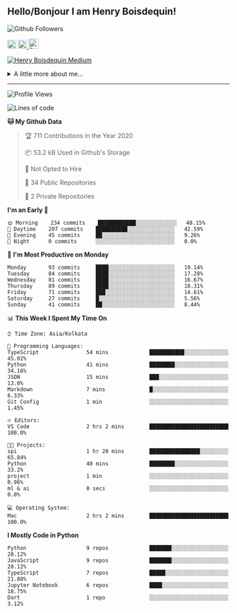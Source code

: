 <!--
**henryboisdequin/henryboisdequin** is a ✨ _special_ ✨ repository because its `README.md` (this file) appears on your GitHub profile.

Here are some ideas to get you started:

- 🔭 I’m currently working on ...
- 🌱 I’m currently learning ...
- 👯 I’m looking to collaborate on ...
- 🤔 I’m looking for help with ...
- 💬 Ask me about ...
- 📫 How to reach me: ...
- 😄 Pronouns: ...
- ⚡ Fun fact: ...
-->
<h2>Hello/Bonjour I am Henry Boisdequin!</h2>

<p align="middle">
    
![Github Followers](https://img.shields.io/github/followers/henryboisdequin?style=social) 

<a href="https://stackoverflow.com/users/13753914/henry"><img src="https://cdns.iconmonstr.com/wp-content/assets/preview/2012/240/iconmonstr-stackoverflow-1.png" alt="StackOverFlow" href="https://stackoverflow.com/users/13753914/henry" width="20" height="auto"></img></a> 
<a href="https://medium.com/@boisdequinh"><img src="https://cdns.iconmonstr.com/wp-content/assets/preview/2018/240/iconmonstr-medium-1.png" alt="Medium" href="https://medium.com/@boisdequinh" width="20" height="auto"></img></a><a href="https://stackoverflow.com/users/13753914/henry">
<a href="https://dev.to/hb" class="dev" style="margin-right: 2px;"><img src="https://lh3.googleusercontent.com/mmiuKzIq5YPFyjrfFsiNqeGuJY-Rp6wVvE8kus6vuunOnqInN16GTCCUX1937vEbKw=s360-rw" alt="Dev.to" href="https://dev.to/henryboisdequin" width="23" height="auto"></img></a>


<!-- https://iconmonstr.com/ -->

</p>

[![Henry Boisdequin Medium](https://github-readme-medium.vercel.app/?username=boisdequinh&&limit=2)](https://medium.com/@boisdequinh)

<details>
<summary>A little more about me... </summary>
<br>
    
```typescript
const henryBoisdequin: human = {
    from: ["philippines", "belgium"],
    age: 12,
    languages: ["typescript/javascript", "python"],
    askMeAbout: ["web dev", "machine learning", "fullstack projects", "swimming"],
    technologies: {
        mobile: ["react native"],
        frontEnd: {
            js: ["react.js", "next.js"],
            css: ["bootstrap", "chakra-ui", "saas"]
        },
        backEnd: {
            js: ["node", "express", "graphql", "typeorm"],
            python: ["flask"]
        },
        devOps: ["AWS", "docker"],
        databases: ["postgresql", "redis"],
        otherTools: ["firebase", "tensorflow", "keras", "numpy", "pygame"]
    },
    currentFocus: "Learning Flutter",
    hobbies: ["swimming", "programming"],
};
```

</details>

---
<!--START_SECTION:waka-->
![Profile Views](http://img.shields.io/badge/Profile%20Views-1-blue)

![Lines of code](https://img.shields.io/badge/From%20Hello%20World%20I%27ve%20Written-3.1%20million%20lines%20of%20code-blue)

**🐱 My Github Data** 

> 🏆 711 Contributions in the Year 2020
 > 
> 📦 53.2 kB Used in Github's Storage 
 > 
> 🚫 Not Opted to Hire
 > 
> 📜 34 Public Repositories
 > 
> 🔑 2 Private Repositories 

**I'm an Early 🐤** 

```text
🌞 Morning    234 commits    ████████████░░░░░░░░░░░░░   48.15% 
🌆 Daytime    207 commits    ██████████░░░░░░░░░░░░░░░   42.59% 
🌃 Evening    45 commits     ██░░░░░░░░░░░░░░░░░░░░░░░   9.26% 
🌙 Night      0 commits      ░░░░░░░░░░░░░░░░░░░░░░░░░   0.0%

```
📅 **I'm Most Productive on Monday** 

```text
Monday       93 commits     ████░░░░░░░░░░░░░░░░░░░░░   19.14% 
Tuesday      84 commits     ████░░░░░░░░░░░░░░░░░░░░░   17.28% 
Wednesday    81 commits     ████░░░░░░░░░░░░░░░░░░░░░   16.67% 
Thursday     89 commits     ████░░░░░░░░░░░░░░░░░░░░░   18.31% 
Friday       71 commits     ███░░░░░░░░░░░░░░░░░░░░░░   14.61% 
Saturday     27 commits     █░░░░░░░░░░░░░░░░░░░░░░░░   5.56% 
Sunday       41 commits     ██░░░░░░░░░░░░░░░░░░░░░░░   8.44%

```


📊 **This Week I Spent My Time On** 

```text
⌚︎ Time Zone: Asia/Kolkata

💬 Programming Languages: 
TypeScript               54 mins             ███████████░░░░░░░░░░░░░░   45.02% 
Python                   41 mins             ████████░░░░░░░░░░░░░░░░░   34.16% 
JSON                     15 mins             ███░░░░░░░░░░░░░░░░░░░░░░   13.0% 
Markdown                 7 mins              █░░░░░░░░░░░░░░░░░░░░░░░░   6.33% 
Git Config               1 min               ░░░░░░░░░░░░░░░░░░░░░░░░░   1.45%

🔥 Editors: 
VS Code                  2 hrs 2 mins        █████████████████████████   100.0%

🐱‍💻 Projects: 
spi                      1 hr 20 mins        ████████████████░░░░░░░░░   65.84% 
Python                   40 mins             ████████░░░░░░░░░░░░░░░░░   33.2% 
project                  1 min               ░░░░░░░░░░░░░░░░░░░░░░░░░   0.96% 
ml & ai                  0 secs              ░░░░░░░░░░░░░░░░░░░░░░░░░   0.0%

💻 Operating System: 
Mac                      2 hrs 2 mins        █████████████████████████   100.0%

```

**I Mostly Code in Python** 

```text
Python                   9 repos             ███████░░░░░░░░░░░░░░░░░░   28.12% 
JavaScript               9 repos             ███████░░░░░░░░░░░░░░░░░░   28.12% 
TypeScript               7 repos             █████░░░░░░░░░░░░░░░░░░░░   21.88% 
Jupyter Notebook         6 repos             ████░░░░░░░░░░░░░░░░░░░░░   18.75% 
Dart                     1 repo              ░░░░░░░░░░░░░░░░░░░░░░░░░   3.12%

```



<!--END_SECTION:waka-->

